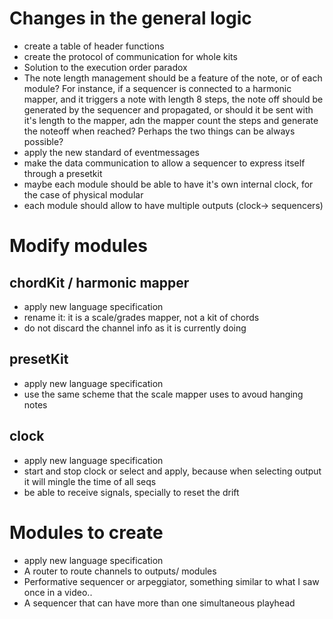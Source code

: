 # Changes in the general logic
* create a table of header functions
* create the protocol of communication for whole kits
* Solution to the execution order paradox
* The note length management should be a feature of the note, or of each module? For instance, if a sequencer is connected to a harmonic mapper, and it triggers a note with length 8 steps, the note off should be generated by the sequencer and propagated, or should it be sent with it's length to the mapper, adn the mapper count the steps and generate the noteoff when reached? Perhaps the two things can be always possible?
* apply the new standard of eventmessages
* make the data communication to allow a sequencer to express itself through a presetkit
* maybe each module should be able to have it's own internal clock, for the case of physical modular
* each module should allow to have multiple outputs (clock-> sequencers)
# Modify modules

## chordKit / harmonic mapper
* apply new language specification
* rename it: it is a scale/grades mapper, not a kit of chords
* do not discard the channel info as it is currently doing
## presetKit
* apply new language specification
* use the same scheme that the scale mapper uses to avoud hanging notes
## clock
* apply new language specification
* start and stop clock or select and apply, because when selecting output it will mingle the time of all seqs
* be able to receive signals, specially to reset the drift
# Modules to create
* apply new language specification
* A router to route channels to outputs/ modules
* Performative sequencer or arpeggiator, something similar to what I saw once in a video..
* A sequencer that can have more than one simultaneous playhead